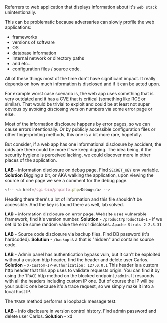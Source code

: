 Referrers to web application that displays information about it's `web stack` unintentionally.

This can be problematic because adversaries can slowly profile the web applications:
- frameworks
- versions of software
- OS
- database information
- Internal network or directory paths
- and etc...
- configuration files / source code.

All of these things most of the time don't have significant impact.
It really depends on how much information is disclosed and if it can be acted upon.

For example worst case scenario is, the web app uses something that is very outdated and it has a CVE that is critical (something like RCE or similar).
That would be trivial to exploit and could be at least not super obvious by avoiding disclosing version numbers via some error page or else.

Most of the information disclosure happens by error pages, so we can cause errors intentionally.
Or by publicly accessible configuration files or other fingerprinting methods, this one is a bit more rare, hopefully.


But consider, if a web app has one informational disclosure by accident, the odds are there could be more if we keep digging.
The idea being, if the security hygiene is perceived lacking, we could discover more in other places of the application.


**LAB** - information disclosure on debug page. Find `SECRET_KEY` env variable.
**Solution**
Digging a bit, or AKA walking the application, upon viewing the source of one page we see a comment for the debug page.

```js
<!-- <a href=/cgi-bin/phpinfo.php>Debug</a> -->
```

Heading there there's a lot of information and this file shouldn't be accessible.
And the key is found there as well, lab solved.


**LAB** - information disclosure on error page. Website uses vulnerable framework, find it's version number.
**Solution** - `/product?productId=1` - if we set Id to be some random value the error discloses. `Apache Struts 2 2.3.31`


**LAB** - Source code disclosure via backup files. Find DB password (it's hardcoded).
**Solution** - `/backup` is a that is "hidden" and contains source code.


**LAB** - Admin panel has authentication bypass vuln, but It can't be exploited without a custom http header, find the header and delete user Carlos.
**Solution** - `X-Custom-IP-Authorization: 127.0.0.1` This header is a custom http header that this app uses to validate requests origin.
You can find it by using the `TRACE` http method on the blocked endpoint `/admin`.
It responds with all the headers including custom IP one.
But of course the IP will be your public one because it's a trace request, so we simply make it into a local host IP.

The `TRACE` method performs a loopback message test.


**LAB** - Info disclosure in version control history. Find admin password and delete user Carlos.
**Solution** - xd
